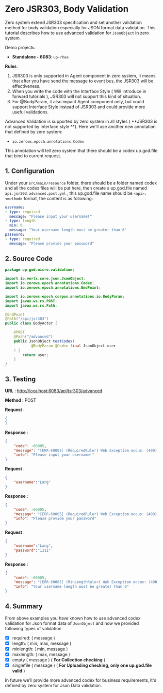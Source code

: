 # Zero JSR303, Body Validation

Zero system extend JSR303 specification and set another validation method for body validation especially for JSON format
data validation. This tutorial describes how to use advanced validation for `JsonObject` in zero system.

Demo projects:

* **Standalone - 6083**: `up-rhea`

**Rules**:

1. JSR303 is only supported in Agent component in zero system, it means that after you have send the message to event
   bus, the JSR303 will be effectiveness.
2. When you write the code with the Interface Style \( Will introduce in forward tutorials \), JSR303 will not support
   this kind of situation.
3. For @BodyParam, it also impact Agent component only, but could support Interface Style instead of JSR303 and could
   provide more useful validations.

Advanced Validation is supported by zero system in all styles \( **JSR303 is not supported by interface style **\). Here
we'll use another new annotation that defined by zero system:

* `io.zerows.epoch.annotations.Codex`

This annotation will tell zero system that there should be a codex up.god.file that bind to current request.

## 1. Configuration

Under your `src/main/resource` folder, there should be a folder named codex and all the codex files will be put here,
then create a up.god.file named `api.jsr303.advanced.post.yml` , this up.god.file name should be `<api>.<method>`
format, the content is as following:

```yaml
username:
- type: required
  message: "Please input your username!"
- type: length
  min: 6
  message: "Your username length must be greater than 6"
password:
- type: required
  message: "Please provide your password"
```

## 2. Source Code

```java
package up.god.micro.validation;

import io.vertx.core.json.JsonObject;
import io.zerows.epoch.annotations.Codex;
import io.zerows.epoch.annotations.EndPoint;

import io.zerows.epoch.corpus.annotations.io.BodyParam;
import javax.ws.rs.POST;
import javax.ws.rs.Path;

@EndPoint
@Path("/api/jsr303")
public class BodyActor {

    @POST
    @Path("/advanced")
    public JsonObject testCodex(
            @BodyParam @Codex final JsonObject user
    ) {
        return user;
    }
}
```

## 3. Testing

**URL** : [http://localhost:6083/api/jsr303/advanced](http://localhost:6083/api/jsr303/advanced)

**Method** : POST

**Request** :

```json
{
}
```

**Response** :

```json
{
    "code": -60005,
    "message": "[ERR-60005] (RequiredRuler) Web Exception occus: (400) - Request body validation handler, field = username, value = null, message = Please input your username!.",
    "info": "Please input your username!"
}
```

**Request** :

```json
{
    "username":"Lang"
}
```

**Response** :

```json
{
    "code": -60005,
    "message": "[ERR-60005] (RequiredRuler) Web Exception occus: (400) - Request body validation handler, field = password, value = null, message = Please provide your password.",
    "info": "Please provide your password"
}
```

**Request** :

```json
{
    "username":"Lang",
    "password":"1111"
}
```

**Response** :

```json
{
    "code": -60005,
    "message": "[ERR-60005] (MinLengthRuler) Web Exception occus: (400) - Request body validation handler, field = username, value = Lang, message = Your username length must be greater than 6.",
    "info": "Your username length must be greater than 6"
}
```

## 4. Summary

From above examples you have known how to use advanced codex validation for Json format data of `JsonObject` and now we
provided following types of validation

* [x] required: \( message \)
* [x] length: \( min, max, message \)
* [x] minlength: \( min, message \)
* [x] maxlength: \( max, message \)
* [x] empty \( message \) \( **For Collection checking** \)
* [x] singlefile \( message \) \( **For Uploading checking, only one up.god.file valid** \)

In future we'll provide more advanced codex for business requirements, it's defined by zero system for Json Data
validation.


